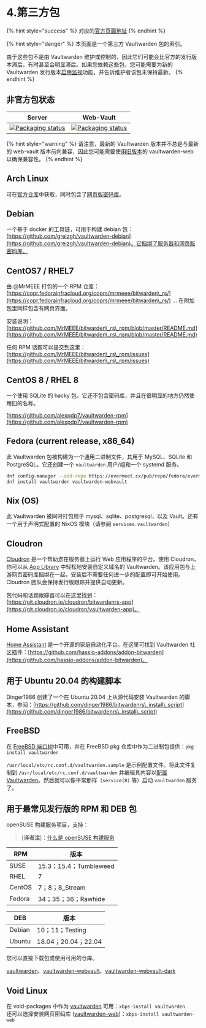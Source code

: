 # 4.第三方包

{% hint style="success" %}
对应的[官方页面地址](https://github.com/dani-garcia/vaultwarden/wiki/Third-party-packages)
{% endhint %}

{% hint style="danger" %}
本页面是一个第三方 Vaultwarden 包的索引。

由于这些包不是由 Vaultwarden 维护或控制的，因此它们可能会比官方的发行版本滞后，有时甚至会明显滞后。如果您依赖这些包，您可能需要为新的 Vaultwarden 发行版本[启用监视](https://docs.github.com/en/github/managing-subscriptions-and-notifications-on-github/viewing-your-subscriptions#configuring-your-watch-settings-for-an-individual-repository)功能，并告诉维护者该包未保持最新。
{% endhint %}

## 非官方包状态

| Server                                                                                                                                 | Web-Vault                                                                                                                                      |
| -------------------------------------------------------------------------------------------------------------------------------------- | ---------------------------------------------------------------------------------------------------------------------------------------------- |
| [![Packaging status](https://repology.org/badge/vertical-allrepos/vaultwarden.svg)](https://repology.org/project/vaultwarden/versions) | [![Packaging status](https://repology.org/badge/vertical-allrepos/vaultwarden-web.svg)](https://repology.org/project/vaultwarden-web/versions) |

{% hint style="warning" %}
请注意，最新的 Vaultwarden 版本并不总是与最新的 web-vault 版本前向兼容，因此您可能需要使[用旧版本](https://github.com/dani-garcia/bw\_web\_builds/releases)的 vaultwarden-web 以确保兼容性。
{% endhint %}

## Arch Linux

可在[官方仓库](https://archlinux.org/packages/community/x86\_64/vaultwarden/)中获取，同时包含了[网页版密码库](https://archlinux.org/packages/community/any/vaultwarden-web/)。

## Debian

一个基于 docker 的工具链，可用于构建 debian 包：[https://github.com/greizgh/vaultwarden-debian](https://github.com/greizgh/vaultwarden-debian)。它捆绑了服务器和网页版密码库。

## CentOS7 / RHEL7

由 @MrMEEE 打包的一个 RPM 仓库：[https://copr.fedorainfracloud.org/coprs/mrmeee/bitwarden\_rs/](https://copr.fedorainfracloud.org/coprs/mrmeee/bitwarden\_rs/) ... 在附加包里同样包含有网页界面。

安装说明：[https://github.com/MrMEEE/bitwarden\_rs\_rpm/blob/master/README.md](https://github.com/MrMEEE/bitwarden\_rs\_rpm/blob/master/README.md)

任何 RPM 话题可以提交到这里：[https://github.com/MrMEEE/bitwarden\_rs\_rpm/issues](https://github.com/MrMEEE/bitwarden\_rs\_rpm/issues)

## CentOS 8 / RHEL 8

一个使用 SQLite 的 hacky 包。它还不包含密码库，并且在很明显的地方仍然使用旧的名称。

[https://github.com/alexpdp7/vaultwarden-rpm](https://github.com/alexpdp7/vaultwarden-rpm)

## Fedora (current release, x86\_64)

此 Vaultwarden 包被构建为一个通用二进制文件，其用于 MySQL、SQLite 和 PostgreSQL。它还创建一个 `vaultwarden` 用户/组和一个 systemd 服务。

```bash
dnf config-manager --add-repo https://evermeet.cx/pub/repo/fedora/evermeet.repo
dnf install vaultwarden vaultwarden-webvault
```

## Nix (OS)

此 Vaultwarden 被同时打包用于 mysql、sqlite、postgresql，以及 Vault。还有一个用于声明式配置的 NixOS 模块（请参阅 `services.vaultwarden`）

## Cloudron

[Cloudron](https://cloudron.io/) 是一个帮助您在服务器上运行 Web 应用程序的平台。使用 Cloudron，你可以从 [App Library](https://cloudron.io/store/com.github.bitwardenrs.html) 中轻松地安装自定义域名的 Vaultwarden。该应用包与上游网页密码库捆绑在一起，安装后不需要任何进一步的配置即可开始使用。Cloudron 团队会保持发行版跟踪并提供自动更新。

包代码和话题跟踪器可以在这里找到：[https://git.cloudron.io/cloudron/bitwardenrs-app](https://git.cloudron.io/cloudron/vaultwarden-app)。

## Home Assistant <a href="#home-assistant" id="home-assistant"></a>

[Home Assistant](https://www.home-assistant.io/) 是一个开源的家庭自动化平台。在这里可找到 Vaultwarden 社区插件：[https://github.com/hassio-addons/addon-bitwarden](https://github.com/hassio-addons/addon-bitwarden)。

## 用于 Ubuntu 20.04 的构建脚本 <a href="#build-script-for-ubuntu-20-04" id="build-script-for-ubuntu-20-04"></a>

Dinger1986 创建了一个在 Ubuntu 20.04 上从源代码安装 Vaultwarden 的脚本，参阅：[https://github.com/dinger1986/bitwardenrs\_install\_script](https://github.com/dinger1986/bitwardenrs\_install\_script)

## FreeBSD

在 [FreeBSD 端口树](https://www.freshports.org/security/vaultwarden/)中可用，并在 FreeBSD pkg 仓库中作为二进制包提供：`pkg install vaultwarden`

`/usr/local/etc/rc.conf.d/vaultwarden.sample` 是示例配置文件。将此文件复制到 `/usr/local/etc/rc.conf.d/vaultwarden` 并编辑其内容以[配置 Vaultwarden](../configuration/configuration-overview.md#configuration-options)。然后就可以像平常那样（`service(8)` 等）启动 `vaultwarden` 服务了。

## 用于最常见发行版的 RPM 和 DEB 包 <a href="#rpm-and-deb-packages-for-most-common-distributions" id="rpm-and-deb-packages-for-most-common-distributions"></a>

openSUSE 构建服务项目，支持：

> \[**译者注**]：[什么是 openSUSE 构建服务](https://zh.wikipedia.org/wiki/Open\_Build\_Service)

| RPM    | 版本                   |
| ------ | -------------------- |
| SUSE   | 15.3；15.4；Tumbleweed |
| RHEL   | 7                    |
| CentOS | 7；8；8\_Stream        |
| Fedora | 34；35；36；Rawhide     |

| DEB    | 版本                |
| ------ | ----------------- |
| Debian | 10；11；Testing     |
| Ubuntu | 18.04；20.04；22.04 |

您可以直接下载包或使用可用的仓库。

[vaultwarden](https://build.opensuse.org/package/show/home:Masgalor:Vaultwarden/vaultwarden)、[vaultwarden-webvault](https://build.opensuse.org/package/show/home:Masgalor:Vaultwarden/vaultwarden-webvault)、[vaultwarden-webvault-dark](https://build.opensuse.org/package/show/home:Masgalor:Vaultwarden/vaultwarden-webvault-dark)

## Void Linux

在 void-packages 中作为 [vaultwarden](https://github.com/void-linux/void-packages/tree/master/srcpkgs/vaultwarden) 可用：`xbps-install vaultwarden`\
还可以选择安装网页密码库 ([vaultwarden-web](https://github.com/void-linux/void-packages/tree/master/srcpkgs/vaultwarden-web))：`xbps-install vaultwarden-web`
